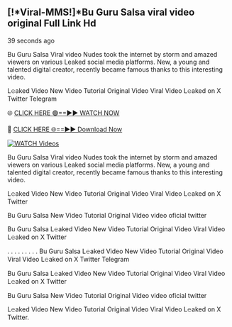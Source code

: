 ## [!*Viral-MMS!]*Bu Guru Salsa viral video original Full Link Hd

39 seconds ago

Bu Guru Salsa  Viral video Nudes took the internet by storm and amazed viewers on various Leaked social media platforms. New, a young and talented digital creator, recently became famous thanks to this interesting video.

L𝚎aked Video New Video Tutorial Original Video Viral Video L𝚎aked on X Twitter Telegram

🌐 [CLICK HERE 🟢==►► WATCH NOW](https://new-mfoji-vido.blogspot.com/p/valovido.html)

🔴 [CLICK HERE 🌐==►► Download Now](https://new-mfoji-vido.blogspot.com/p/valovido.html)

<a href="https://new-mfoji-vido.blogspot.com/p/valovido.html" rel="nofollow"><img src="https://i.imgur.com/xaaaJFf.jpeg" alt="WATCH Videos" style="max-width: 100%;"></a>


Bu Guru Salsa  Viral video Nudes took the internet by storm and amazed viewers on various Leaked social media platforms. New, a young and talented digital creator, recently became famous thanks to this interesting video.

L𝚎aked Video New Video Tutorial Original Video Viral Video L𝚎aked on X Twitter

Bu Guru Salsa  New Video Tutorial Original Video video oficial twitter

Bu Guru Salsa  L𝚎aked Video New Video Tutorial Original Video Viral Video L𝚎aked on X Twitter

. . . . . . . . . Bu Guru Salsa  L𝚎aked Video New Video Tutorial Original Video Viral Video L𝚎aked on X Twitter Telegram

Bu Guru Salsa  L𝚎aked Video New Video Tutorial Original Video Viral Video L𝚎aked on X Twitter

Bu Guru Salsa  New Video Tutorial Original Video video oficial twitter

L𝚎aked Video New Video Tutorial Original Video Viral Video L𝚎aked on X Twitter.